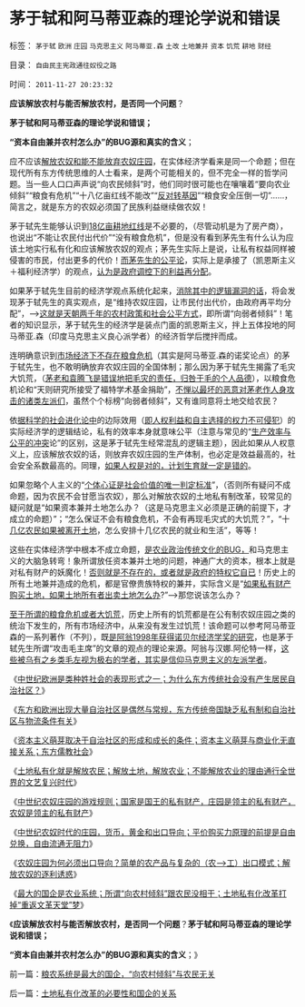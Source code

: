 # 茅于轼和阿马蒂亚森的理论学说和错误

标签： `茅于轼` `欧洲` `庄园` `马克思主义` `阿马蒂亚.森` `土改` `土地兼并` `资本` `饥荒` `耕地` `财经` 

目录： `自由民主宪政通往奴役之路`

时间： `2011-11-27 20:23:32`

**应该解放农村与能否解放农村，是否同一个问题**？

**茅于轼和阿马蒂亚森的理论学说和错误；**

**“资本自由兼并农村怎么办”的BUG源和真实的含义**；

应不应该[解放农奴和能不能放弃农奴庄园](../../../2011/11/26/土地私有化就是解放农民；解放土地，解放农业.md)，在实体经济学看来是同一个命题；但在现代所有东方传统思维的人士看来，是两个可能相关的，但不完全一样的哲学问题。当一些人口口声声说“向农民倾斜”时，他们同时很可能也在嚷嚷着“要向农业倾斜”“粮食有危机”“十八亿亩红线不能改”“[反对转基因](../../../2011/7/12/粮食，转基因，食品安全的意识形态化；(大盘仍然强势).md)”“粮食安全压倒一切”……，简言之，就是东方的农奴必须国了民族利益继续做农奴！

茅于轼先生能够认识到[18亿亩耕地红线](../../../2009/1/9/OPEC国家也是用耕地红线保证粮食安全吗？.md)是不必要的，（尽管动机是为了房产商），也说出“不能让农民付出代价”“没有粮食危机”，但是没有看到茅先生有什么认为应该土地实行私有化和应该解放农奴的观点；茅先生实际上是说，让私有权益同样被侵害的市民，付出更多的代价！[而茅先生的公平论](../../../2011/3/7/“零和”，亏损和投机.md)，实际上是承接了（凯恩斯主义＋福利经济学）的观点，[认为是政府调控下的利益再分配](../../../2010/8/20/公私不分就是公有制.md)。

如果茅于轼先生目前的经济学观点系统化起来，[消除其中的逻辑漏洞的话](../../../2010/4/26/茅于轼先生学术体系有明显漏洞.md)，将会发现茅于轼先生的真实观点，是“维持农奴庄园，让市民付出代价，由政府再平均分配”，——>[这就是天朝两千年的农村政策和社会公平方式](../../../2010/4/26/茅于轼老师和美国社会残留的小农意识.md)，即所谓“向弱者倾斜”！笔者的知识显示，茅于轼先生的经济学是装点门面的凯恩斯主义，拌上五体投地的阿马蒂亚.森（印度马克思主义良心派学者）的经济哲学后搅拌而成。

连明确意识到[市场经济下不存在粮食危机](../../../2009/11/8/“吃饱饭就骂娘”是人类第二个次级需求.md)（其实是阿马蒂亚.森的诺奖论点）的茅于轼先生，也不敢明确放弃农奴庄园的全国体制；那么因为茅于轼先生揭露了毛灾大饥荒，（[茅老和袁腾飞是错误地把毛灾的责任，归咎于毛的个人品德](../../../2010/5/17/袁腾飞绝没有人身攻击却遭毛派人身攻击.md)），以粮食危机论和“天则研究所接受了福特学术基金捐助”，[不惮以最坏的恶意对茅老作人身攻击的诸类左派们](../../../2011/7/14/欣赏塔利班的中国传统文人.md)，虽然个个标榜“向弱者倾斜”，又有谁同意将土地交给农民？

依[据科学的社会进化论中](../../../2011/2/15/科学社会进化论是社会科学的基石.md)的边际效用（[即人权利益和自主选择的权力不可侵犯](../../../2010/5/17/人权是识别极左伪装的金标准.md)）的实际经济学的逻辑结论，私有的效率本身就意味公平（注意与常见的“[生产效率与公平的冲突](../../../2009/1/29/平均主义、社会公平和效率，及社会利益博羿.md)论”的区别，这是茅于轼先生经常混乱的逻辑主题），因此如果从人权意义上，应该解放农奴的话，则放弃农奴庄园的生产体制，也必定是效益最高的，社会安全系数最高的。同理，[如果人权是对的，计划生育就一定是错的](../../../2011/11/21/寡头型民主增强了黄宗羲效应.md)。

如果忽略个人主义的“[个体心证是社会价值的唯一判定标准](../../../2010/1/21/人权是价值判断的原子单位.md)”，（否则所有疑问不成命题，因为农民不会甘愿当农奴），那么对解放农奴的土地私有制改革，较常见的疑问就是“如果资本兼并土地怎么办？（这是马克思主义必须是正确的前提下，才成立的命题）”；“怎么保证不会有粮食危机，不会有再现毛灾式的大饥荒？”，“十[几亿农民如果被离开土地](../../../2009/7/30/十几亿体制外老百姓的利益由谁呼吁.md)，怎么安排十几亿农民的就业和生活”，等等！

这些在实体经济学中根本不成立命题，[是农业政治传统文化的BUG，](../../../2011/11/2/传染性BUG型精神病.md)和马克思主义的大脑急转弯！象所谓放任资本兼并土地的问题，神通广大的资本，根本上就是对私有财产的妖魔化！[否则就是不存在的，或者就是政府的特权它自已](../../../2011/11/24/富豪移民不能带走中国的资本.md)！历史上的所有土地兼并造成的危机，都是官僚贵族特权的兼并，实际含义是“[如果私有财产购买土地，如果土地所有者出卖土地怎么办](../../../2011/11/23/土改和人民公社之间的市场经济的重要性.md)?”——>那您说该怎么办？

[至于所谓的粮食危机或者大饥荒](../../../2009/11/21/中国历史人口和国际市场及国家粮食安全.md)，历史上所有的饥荒都是在公有制农奴庄园之类的统治下发生的，所有市场经济中，从来没有发生过饥荒！该命题可以参考阿马蒂亚森的一系列著作（不列），既[是阿翁1998年获得诺贝尔经济学奖的研究](../../../2011/10/7/诺贝尔奖的声誉塑造了新制度学派的权威.md)，也是茅于轼先生所谓“攻击毛主席”的文章的观点的理论来源。阿翁与汉娜.阿伦特一样，[这些被乌有之乡类毛左视为极右的学者，其实是信仰马克思主义的左派学者](../../../2011/7/2/马克思主义脱胎于（基督教沙文主义＋工团主义）.md)。

《[中世纪欧洲是类种姓社会的表现形式之一；为什么东方传统社会没有产生居民自治社区？](../../../2011/11/25/为什么东方孔儒封建时代没有出现自治社区？.md)》

《[东方和欧洲出现大量自治社区是偶然与常规，东方传统帝国缺乏私有制和自治社区与物流条件有关](../../../2011/11/26/四轮车，尖底船，路桥和大运河的民主线索.md)》

《[资本主义萌芽取决于自治社区的形成和成长的条件；资本主义萌芽与商业化无直接关系；东方儒教社会](../../../2011/11/26/资本主义萌芽与商业化无直接关系.md)》

《[土地私有化就是解放农民；解放土地，解放农业；不能解放农业的理由通行全世界的文艺复兴时代](../../../2011/11/26/土地私有化就是解放农民；解放土地，解放农业.md)》

《[中世纪农奴庄园的游戏规则；国家是国王的私有财产，庄园是领主的私有财产，农奴是领主的私有财产](../../../2011/11/26/中世纪农奴庄园的游戏规则.md)》

《[中世纪农奴时代的庄园，货币，黄金和出口导向；平价购买力原理的前提是自由兑换，自由流通无阻力](../../../2011/11/27/中世纪农奴时代的庄园，货币，黄金，出口导向和平价购买力.md)》

《[农奴庄园为何必须出口导向？简单的农产品与复杂的（农——>工）出口模式；解放农奴的逐利诱惑](../../../2011/11/27/中世纪农奴庄园为何必须出口导向？.md)》

《[最大的国企是农业系统；所谓“向农村倾斜”跟农民没相干；土地私有化改革打掉“重返文革天堂”梦](../../../2011/11/27/粮农系统是最大的国企，“向农村倾斜”与农民无关.md)》

《**应该解放农村与能否解放农村，是否同一个问题**？**茅于轼和阿马蒂亚森的理论学说和错误；**

**“资本自由兼并农村怎么办”的BUG源和真实的含义**；》



前一篇：[粮农系统是最大的国企，“向农村倾斜”与农民无关](../../../2011/11/27/粮农系统是最大的国企，“向农村倾斜”与农民无关.md)

后一篇：[土地私有化改革的必要性和国企的关系](../../../2011/11/28/土地私有化改革的必要性和国企的关系.md)